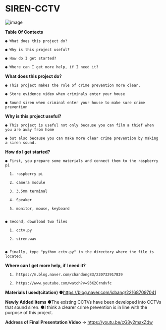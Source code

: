 # SIREN-CCTV

![image](https://user-images.githubusercontent.com/54634455/84468402-b3947680-acb9-11ea-9dfd-8c77789e8cc7.png)


**Table Of Contexts**


    ● What does this project do?
  
    ● Why is this project useful?
  
    ● How do I get started?
  
    ● Where can I get more help, if I need it?


**What does this project do?**

    ● This project makes the role of crime prevention more clear.
    
    ● Store evidence video when criminals enter your house
  
    ● Sound siren when criminal enter your house to make sure crime prevention
  
   
**Why is this project useful?**

    ● This project is useful not only because you can film a thief when you are away from home 
  
    ● but also because you can make more clear crime prevention by making a siren sound.
  
   
**How do I get started?**

    ● First, you prepare some materials and connect them to the raspberry pi
  
      1. raspberry pi
    
      2. camera module
    
      3. 3.5mm terminal
    
      4. Speaker
    
      5. monitor, mouse, keyboard
    

    ● Second, download two files 
  
      1. cctv.py
    
      2. siren.wav
    
  
    ● Finally, type "python cctv.py" in the directory where the file is located.
  
      
 **Where can I get more help, if I need it?**
 
      1. https://m.blog.naver.com/chandong83/220732917839
  
      2. https://www.youtube.com/watch?v=93K2Crndvfc
      
**Materials I used(citation)**
         ●https://blog.naver.com/icbanq/221687097041

**Newly Added Items**
         ●The existing CCTVs have been developed into CCTVs that sound siren.
         ●I think a clearer crime prevention is in line with the purpose of this project.      

  
  **Address of Final Presentation Video**
      -> https://youtu.be/cG3y2maxZdw
  
